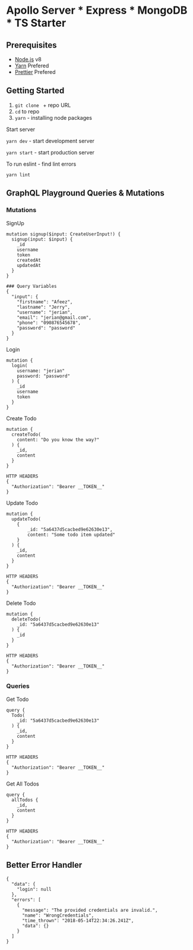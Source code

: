 # Apollo Server * Express * MongoDB * TS Starter

## Prerequisites

- [Node.js](https://nodejs.org/en/) v8
- [Yarn](https://yarnpkg.com/en/) Prefered
- [Prettier](https://prettier.io/) Prefered

## Getting Started

1. `git clone ` + repo URL
2. `cd` to repo
3. `yarn` - installing node packages

Start server

`yarn dev` - start development server

`yarn start` - start production server

To run eslint - find lint errors

`yarn lint`

## GraphQL Playground Queries & Mutations

### Mutations

SignUp
```
mutation signup($input: CreateUserInput!) {
  signup(input: $input) {
    _id
    username
    token
    createdAt
    updatedAt
  }
}

### Query Variables
{
  "input": {
    "firstname": "Afeez",
    "lastname": "Jerry",
    "username": "jerian",
    "email": "jerian@gmail.com",
    "phone": "090876545678",
    "password": "password"
  }
}
```

Login
```
mutation {
  login(
    username: "jerian"
    password: "password"
  ) {
    _id
    username
    token
  }
}
```

Create Todo
```
mutation {
  createTodo(
    content: "Do you know the way?"
  ) {
    _id,
    content
  }
}

HTTP HEADERS
{
  "Authorization": "Bearer __TOKEN__"
}
```

Update Todo
```
mutation {
  updateTodo(
    {
        _id: "5a6437d5cacbed9e62630e13",
        content: "Some todo item updated"
    }
  ) {
    _id,
    content
  }
}

HTTP HEADERS
{
  "Authorization": "Bearer __TOKEN__"
}
```

Delete Todo
```
mutation {
  deleteTodo(
    _id: "5a6437d5cacbed9e62630e13"
  ) {
    _id
  }
}

HTTP HEADERS
{
  "Authorization": "Bearer __TOKEN__"
}
```

###  Queries

Get Todo
```
query {
  Todo(
    _id: "5a6437d5cacbed9e62630e13"
  ) {
    _id,
    content
  }
}

HTTP HEADERS
{
  "Authorization": "Bearer __TOKEN__"
}
```

Get All Todos
```
query {
  allTodos {
    _id,
    content
  }
}

HTTP HEADERS
{
  "Authorization": "Bearer __TOKEN__"
}
```

## Better Error Handler

```
{
  "data": {
    "login": null
  },
  "errors": [
    {
      "message": "The provided credentials are invalid.",
      "name": "WrongCredentials",
      "time_thrown": "2018-05-14T22:34:26.241Z",
      "data": {}
    }
  ]
}
```
